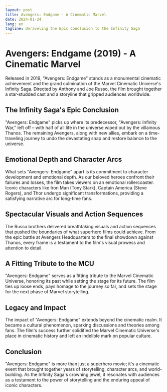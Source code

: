 ```yaml
---
layout: post
title: Avengers: Endgame - A Cinematic Marvel
date: 2024-01-24
lang: en
tagline: Unraveling the Epic Conclusion to the Infinity Saga
---
```


# Avengers: Endgame (2019) - A Cinematic Marvel

Released in 2019, "Avengers: Endgame" stands as a monumental cinematic achievement and the grand culmination of the Marvel Cinematic Universe's Infinity Saga. Directed by Anthony and Joe Russo, the film brought together a star-studded cast and a storyline that gripped audiences worldwide.

## The Infinity Saga's Epic Conclusion

"Avengers: Endgame" picks up where its predecessor, "Avengers: Infinity War," left off – with half of all life in the universe wiped out by the villainous Thanos. The remaining Avengers, along with new allies, embark on a time-traveling journey to undo the devastating snap and restore balance to the universe.

## Emotional Depth and Character Arcs

What sets "Avengers: Endgame" apart is its commitment to character development and emotional depth. As our beloved heroes confront their failures and losses, the film takes viewers on an emotional rollercoaster. Iconic characters like Iron Man (Tony Stark), Captain America (Steve Rogers), and Thor undergo significant transformations, providing a satisfying narrative arc for long-time fans.

## Spectacular Visuals and Action Sequences

The Russo brothers delivered breathtaking visuals and action sequences that pushed the boundaries of what superhero films could achieve. From the epic battle at Avengers Headquarters to the final showdown against Thanos, every frame is a testament to the film's visual prowess and attention to detail.

## A Fitting Tribute to the MCU

"Avengers: Endgame" serves as a fitting tribute to the Marvel Cinematic Universe, honoring its past while setting the stage for its future. The film ties up loose ends, pays homage to the journey so far, and sets the stage for the next phase of Marvel storytelling.

## Legacy and Impact

The impact of "Avengers: Endgame" extends beyond the cinematic realm. It became a cultural phenomenon, sparking discussions and theories among fans. The film's success further solidified the Marvel Cinematic Universe's place in cinematic history and left an indelible mark on popular culture.

## Conclusion

"Avengers: Endgame" is more than just a superhero movie; it's a cinematic event that brought together years of storytelling, character arcs, and world-building. As the Infinity Saga's crowning jewel, it resonates with audiences as a testament to the power of storytelling and the enduring appeal of iconic characters.

